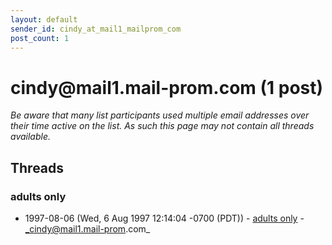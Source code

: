 ```yaml
---
layout: default
sender_id: cindy_at_mail1_mailprom_com
post_count: 1
---
```


# cindy<span>@</span>mail1.mail-prom.com (1 post)

_Be aware that many list participants used multiple email addresses over their time active on the list. As such this page may not contain all threads available._

## Threads

### adults only
+ 1997-08-06 (Wed, 6 Aug 1997 12:14:04 -0700 (PDT)) - [adults only](/archive/1997/08/57af4a271bf5d336dfc93e33757b405a5d7a954a583f5ff90a0385ac26a01622) - _cindy@mail1.mail-prom.com_

